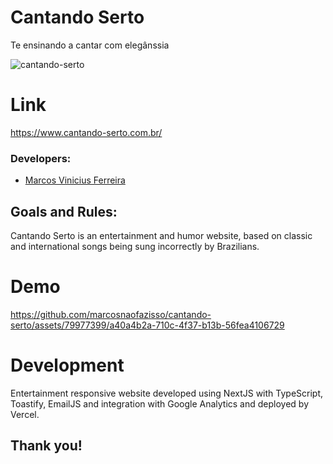 # Cantando Serto
Te ensinando a cantar com elegânssia

![cantando-serto](https://github.com/marcosnaofazisso/cantando-serto/assets/79977399/04d26c74-d418-4f37-a7c5-c0686422078c)

# Link
https://www.cantando-serto.com.br/

### Developers: 
* [Marcos Vinicius Ferreira](https://github.com/marcosnaofazisso) 

## Goals and Rules:
Cantando Serto is an entertainment and humor website, based on classic and international songs being sung incorrectly by Brazilians. 

# Demo
https://github.com/marcosnaofazisso/cantando-serto/assets/79977399/a40a4b2a-710c-4f37-b13b-56fea4106729

# Development
Entertainment responsive website developed using NextJS with TypeScript, Toastify, EmailJS and integration with Google Analytics and deployed by Vercel.



## Thank you!

